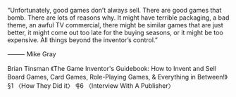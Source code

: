“Unfortunately, good games don’t always sell. There are good games that bomb. There are lots of reasons why. It might have terrible packaging, a bad theme, an awful TV commercial, there might be similar games that are just better, it might come out too late for the buying seasons, or it might be too expensive. All things beyond the inventor’s control.”

⸻ Mike Gray

Brian Tinsman
《The Game Inventor's Guidebook: How to Invent and Sell Board Games, Card Games, Role-Playing Games, & Everything in Between!》
§1 〈How They Did it〉
⸿6 〈Interview With A Publisher〉
